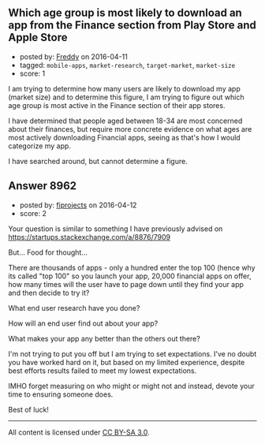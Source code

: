 ## Which age group is most likely to download an app from the Finance section from Play Store and Apple Store

- posted by: [Freddy](https://stackexchange.com/users/5442051/freddy) on 2016-04-11
- tagged: `mobile-apps`, `market-research`, `target-market`, `market-size`
- score: 1

I am trying to determine how many users are likely to download my app (market size) and to determine this figure, I am trying to figure out which age group is most active in the Finance section of their app stores. 

I have determined that people aged between 18-34 are most concerned about their finances, but require more concrete evidence on what ages are most actively downloading Financial apps, seeing as that's how I would categorize my app.

I have searched around, but cannot determine a figure. 


## Answer 8962

- posted by: [fiprojects](https://stackexchange.com/users/5370155/fiprojects) on 2016-04-12
- score: 2

Your question is similar to something I have previously advised on https://startups.stackexchange.com/a/8876/7909

But... Food for thought...

There are thousands of apps - only a hundred enter the top 100 (hence why its called "top 100" so you launch your app, 20,000 financial apps on offer, how many times will the user have to page down until they find your app and then decide to try it?

What end user research have you done?

How will an end user find out about your app?

What makes your app any better than the others out there?

I'm not trying to put you off but I am trying to set expectations. I've no doubt you have worked hard on it, but based on my limited experience, despite best efforts results failed to meet my lowest expectations.

IMHO forget measuring on who might or might not and instead, devote your time to ensuring someone does.

Best of luck!



---

All content is licensed under [CC BY-SA 3.0](https://creativecommons.org/licenses/by-sa/3.0/).
